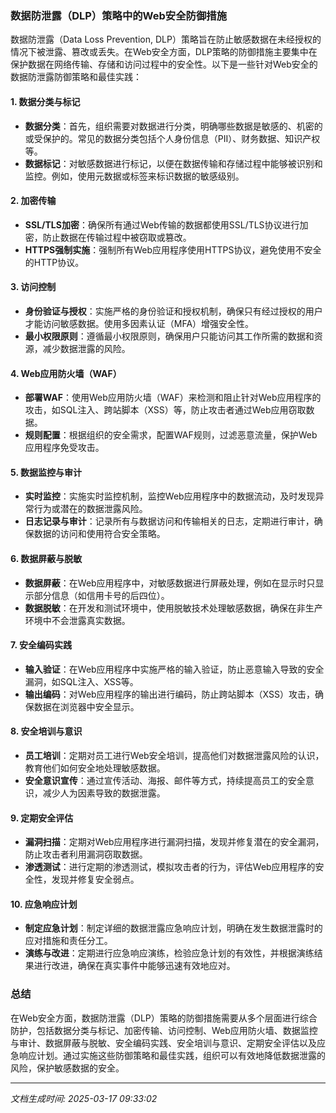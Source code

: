 ### 数据防泄露（DLP）策略中的Web安全防御措施

数据防泄露（Data Loss Prevention, DLP）策略旨在防止敏感数据在未经授权的情况下被泄露、篡改或丢失。在Web安全方面，DLP策略的防御措施主要集中在保护数据在网络传输、存储和访问过程中的安全性。以下是一些针对Web安全的数据防泄露防御策略和最佳实践：

#### 1. **数据分类与标记**
   - **数据分类**：首先，组织需要对数据进行分类，明确哪些数据是敏感的、机密的或受保护的。常见的数据分类包括个人身份信息（PII）、财务数据、知识产权等。
   - **数据标记**：对敏感数据进行标记，以便在数据传输和存储过程中能够被识别和监控。例如，使用元数据或标签来标识数据的敏感级别。

#### 2. **加密传输**
   - **SSL/TLS加密**：确保所有通过Web传输的数据都使用SSL/TLS协议进行加密，防止数据在传输过程中被窃取或篡改。
   - **HTTPS强制实施**：强制所有Web应用程序使用HTTPS协议，避免使用不安全的HTTP协议。

#### 3. **访问控制**
   - **身份验证与授权**：实施严格的身份验证和授权机制，确保只有经过授权的用户才能访问敏感数据。使用多因素认证（MFA）增强安全性。
   - **最小权限原则**：遵循最小权限原则，确保用户只能访问其工作所需的数据和资源，减少数据泄露的风险。

#### 4. **Web应用防火墙（WAF）**
   - **部署WAF**：使用Web应用防火墙（WAF）来检测和阻止针对Web应用程序的攻击，如SQL注入、跨站脚本（XSS）等，防止攻击者通过Web应用窃取数据。
   - **规则配置**：根据组织的安全需求，配置WAF规则，过滤恶意流量，保护Web应用程序免受攻击。

#### 5. **数据监控与审计**
   - **实时监控**：实施实时监控机制，监控Web应用程序中的数据流动，及时发现异常行为或潜在的数据泄露风险。
   - **日志记录与审计**：记录所有与数据访问和传输相关的日志，定期进行审计，确保数据的访问和使用符合安全策略。

#### 6. **数据屏蔽与脱敏**
   - **数据屏蔽**：在Web应用程序中，对敏感数据进行屏蔽处理，例如在显示时只显示部分信息（如信用卡号的后四位）。
   - **数据脱敏**：在开发和测试环境中，使用脱敏技术处理敏感数据，确保在非生产环境中不会泄露真实数据。

#### 7. **安全编码实践**
   - **输入验证**：在Web应用程序中实施严格的输入验证，防止恶意输入导致的安全漏洞，如SQL注入、XSS等。
   - **输出编码**：对Web应用程序的输出进行编码，防止跨站脚本（XSS）攻击，确保数据在浏览器中安全显示。

#### 8. **安全培训与意识**
   - **员工培训**：定期对员工进行Web安全培训，提高他们对数据泄露风险的认识，教育他们如何安全地处理敏感数据。
   - **安全意识宣传**：通过宣传活动、海报、邮件等方式，持续提高员工的安全意识，减少人为因素导致的数据泄露。

#### 9. **定期安全评估**
   - **漏洞扫描**：定期对Web应用程序进行漏洞扫描，发现并修复潜在的安全漏洞，防止攻击者利用漏洞窃取数据。
   - **渗透测试**：进行定期的渗透测试，模拟攻击者的行为，评估Web应用程序的安全性，发现并修复安全弱点。

#### 10. **应急响应计划**
   - **制定应急计划**：制定详细的数据泄露应急响应计划，明确在发生数据泄露时的应对措施和责任分工。
   - **演练与改进**：定期进行应急响应演练，检验应急计划的有效性，并根据演练结果进行改进，确保在真实事件中能够迅速有效地应对。

### 总结
在Web安全方面，数据防泄露（DLP）策略的防御措施需要从多个层面进行综合防护，包括数据分类与标记、加密传输、访问控制、Web应用防火墙、数据监控与审计、数据屏蔽与脱敏、安全编码实践、安全培训与意识、定期安全评估以及应急响应计划。通过实施这些防御策略和最佳实践，组织可以有效地降低数据泄露的风险，保护敏感数据的安全。

---

*文档生成时间: 2025-03-17 09:33:02*

